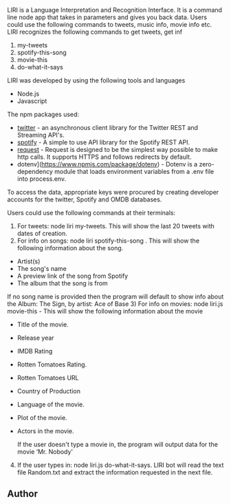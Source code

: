 LIRI is a Language Interpretation and Recognition Interface. It is a command line node app that takes in parameters and gives you back data. Users could use the following commands to tweets, music info, movie info etc. 
LIRI recognizes the following commands to get tweets, get inf
1)	my-tweets
2)	spotify-this-song
3)	movie-this
4)	do-what-it-says

LIRI was developed by using the following tools and languages
- Node.js
- Javascript

The npm packages used: 
- [twitter](https://www.npmjs.com/package/twitter) - an asynchronous client library for the Twitter REST and Streaming API's.
- [spotify](https://www.npmjs.com/package/node-spotify-api) - A simple to use API library for the Spotify REST API.
- [request](https://www.npmjs.com/package/request) - Request is designed to be the simplest way possible to make http calls. It supports HTTPS and follows redirects by default.
- dotenv](https://www.npmjs.com/package/dotenv) - Dotenv is a zero-dependency module that loads environment variables from a .env file into process.env.

To access the data, appropriate keys were procured by creating developer accounts for the twitter, Spotify and OMDB databases.

Users could use the following commands at their terminals:
1)	For tweets: node liri my-tweets.  This will show the last 20 tweets with dates of creation.
2)	For info on songs:  node liri spotify-this-song <song name here>. This will show the following information about the song.
- Artist(s)
- The song's name 
- A preview link of the song from Spotify 
- The album that the song is from

If no song name is provided then the program will default to show info about the Album: The Sign, by artist: Ace of Base
3)	For info on movies: node liri.js movie-this <movie name here>- This will show the following information about the movie
- Title of the movie.
- Release year
- IMDB Rating
- Rotten Tomatoes Rating.
- Rotten Tomatoes URL
- Country of Production
- Language of the movie.
- Plot of the movie.
- Actors in the movie.
    
    If the user doesn't type a movie in, the program will output data for the movie ‘Mr. Nobody'

4)	If the user types in: node liri.js do-what-it-says. LIRI bot will read the text file Random.txt and extract the information requested in the next file. 

    
## Author


